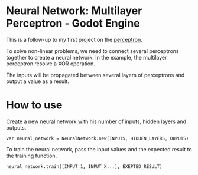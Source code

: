 # Neural Network: Multilayer Perceptron - Godot Engine

This is a follow-up to my first project on the [perceptron](https://github.com/Greaby/godot-perceptron).

To solve non-linear problems, we need to connect several perceptrons together to create a neural network.
In the example, the multilayer perceptron resolve a XOR operation.

The inputs will be propagated between several layers of perceptrons and output a value as a result.

# How to use


Create a new neural network with his number of inputs, hidden layers and outputs.

```gdscript
var neural_network = NeuralNetwork.new(INPUTS, HIDDEN_LAYERS, OUPUTS)
```

To train the neural network, pass the input values and the expected result to the training function.

```gdscript
neural_network.train([INPUT_1, INPUT_X...], EXEPTED_RESULT)
```
